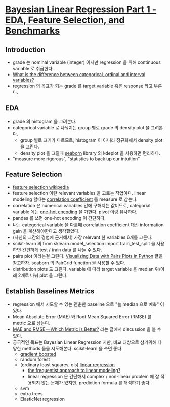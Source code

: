 # [Bayesian Linear Regression Part 1 - EDA, Feature Selection, and Benchmarks](https://towardsdatascience.com/bayesian-linear-regression-in-python-using-machine-learning-to-predict-student-grades-part-1-7d0ad817fca5)

## Introduction

* grade 는 nominal variable (integer) 이지만 regression 을 위해 continuous variable 로 취급한다.
* [What is the difference between categorical, ordinal and interval variables?](https://stats.idre.ucla.edu/other/mult-pkg/whatstat/what-is-the-difference-between-categorical-ordinal-and-interval-variables/)
* regression 의 목표가 되는 grade 를 target variable 혹은 response 라고 부른다.

## EDA

* grade 의 histogram 을 그려본다.
* categorical variable 로 나눠지는 group 별로 grade 의 density plot 을 그려본다.
	* group 별로 크기가 다르므로, histogram 이 아니라 정규화해서 density plot 을 그린다.
	* density plot 을 그릴때 [seaborn](https://seaborn.pydata.org/) library 의 kdeplot 을 사용하면 편리하다.
* "measure more rigorous", "statistics to back up our intuition"

## Feature Selection

* [feature selection wikipedia](https://en.wikipedia.org/wiki/Feature_selection)
* feature selection 이란 relevant variables 을 고르는 작업이다. linear modeling 할때는 [correlation coefficient](https://newonlinecourses.science.psu.edu/stat501/node/256/) 를 measure 로 삼는다.
* correlation 은 numerical variables 간에 구해지는 값이므로, categorial variable 에는 [one-hot encoding](https://hackernoon.com/what-is-one-hot-encoding-why-and-when-do-you-have-to-use-it-e3c6186d008f) 을 가한다. pivot 이랑 유사하다.
* pandas 를 쓰면 one-hot encoding 이 간단하다.
* 나는 categorical variable 을 다룰때 correlation coefficient 대신 information gain 을 계산해야한다고 생각했었다.
* (자신의 그간의 경험에 근거해서) 가장 relevant 한 variables 6개를 고른다.
* scikit-learn 의 from sklearn.model_selection import train_test_split 을 사용하면 간편하게 test / train data 를 나눌 수 있다.
* pairs plot 이라는걸 그린다. [Visualizing Data with Pairs Plots in Python](https://towardsdatascience.com/visualizing-data-with-pair-plots-in-python-f228cf529166) 글을 참고하자. seaborn 의 PairGrid function 을 사용할 수 있다.
* distribution plots 도 그린다. variable 에 따라 target variable 을 median 위/아래 2개로 나눠 plot 을 그린다.

## Establish Baselines Metrics

* regression 에서 시도할 수 있는 괜춘한 baseline 으로 "늘 median 으로 예측" 이 있다.
* Mean Absolute Error (MAE) 와 Root Mean Squared Error (RMSE) 를 metric 으로 삼는다.
* [MAE and RMSE — Which Metric is Better?](https://medium.com/human-in-a-machine-world/mae-and-rmse-which-metric-is-better-e60ac3bde13d) 라는 글에서 discussion 을 볼 수 있다.
* 궁극적인 목표는 Bayesian Linear Regression 지만, 비교 대상으로 삼기위해 다양한 methods 들을 시도해본다. scikit-learn 을 쓰면 좋다.
	* [gradient boosted](http://scikit-learn.org/stable/modules/generated/sklearn.ensemble.GradientBoostingRegressor.html)
	* random forest
	* (ordinary least squares, ols) [linear regression](http://setosa.io/ev/ordinary-least-squares-regression/)
		* [the frequentist approach to linear modeling?](https://stats.stackexchange.com/questions/171423/is-ols-the-frequentist-approach-to-linear-regression)
		* linear regression 은 간단해서 complex / non-linear problem 에 잘 적용되지 않는 문제가 있지만, prediction formula 를 해석하기 좋다.
	* svm
	* extra trees
	* ElasticNet regression






